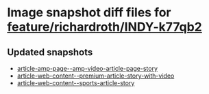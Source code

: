 # Image snapshot diff files for [feature/richardroth/INDY-k77qb2](https://github.com/brightsitesconsulting/indy-pwamp/pull/2271)

## Updated snapshots
- [article-amp-page--amp-video-article-page-story](./article-amp-page--amp-video-article-page-story)
- [article-web-content--premium-article-story-with-video](./article-web-content--premium-article-story-with-video)
- [article-web-content--sports-article-story](./article-web-content--sports-article-story)
